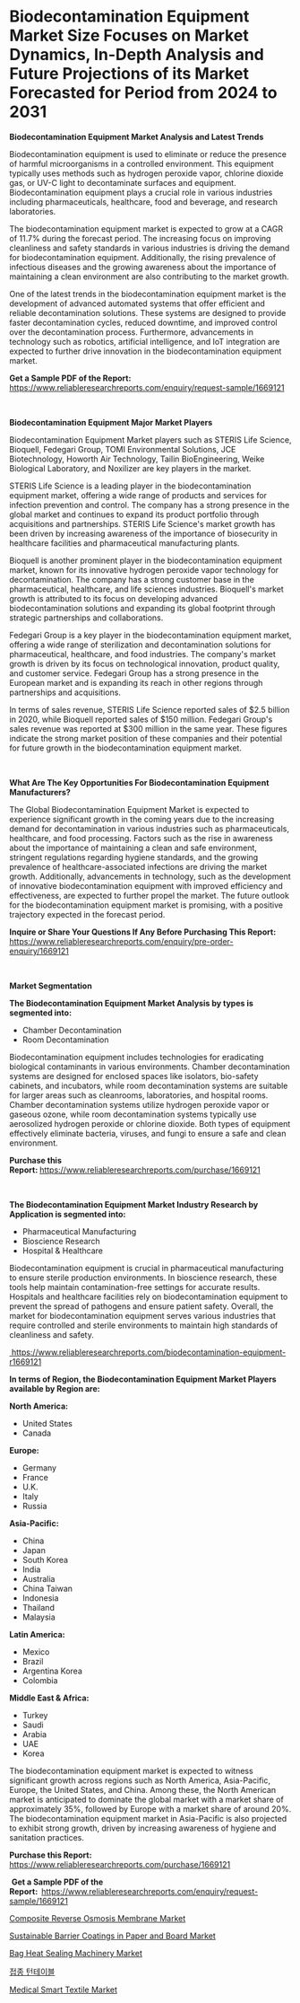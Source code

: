 <p><h1>Biodecontamination Equipment Market Size Focuses on Market Dynamics, In-Depth Analysis and Future Projections of its Market Forecasted for Period from 2024 to 2031</h1></p><p><strong>Biodecontamination Equipment Market Analysis and Latest Trends</strong></p>
<p><p>Biodecontamination equipment is used to eliminate or reduce the presence of harmful microorganisms in a controlled environment. This equipment typically uses methods such as hydrogen peroxide vapor, chlorine dioxide gas, or UV-C light to decontaminate surfaces and equipment. Biodecontamination equipment plays a crucial role in various industries including pharmaceuticals, healthcare, food and beverage, and research laboratories.</p><p>The biodecontamination equipment market is expected to grow at a CAGR of 11.7% during the forecast period. The increasing focus on improving cleanliness and safety standards in various industries is driving the demand for biodecontamination equipment. Additionally, the rising prevalence of infectious diseases and the growing awareness about the importance of maintaining a clean environment are also contributing to the market growth.</p><p>One of the latest trends in the biodecontamination equipment market is the development of advanced automated systems that offer efficient and reliable decontamination solutions. These systems are designed to provide faster decontamination cycles, reduced downtime, and improved control over the decontamination process. Furthermore, advancements in technology such as robotics, artificial intelligence, and IoT integration are expected to further drive innovation in the biodecontamination equipment market.</p></p>
<p><strong>Get a Sample PDF of the Report:&nbsp;</strong> <a href="https://www.reliableresearchreports.com/enquiry/request-sample/1669121">https://www.reliableresearchreports.com/enquiry/request-sample/1669121</a></p>
<p>&nbsp;</p>
<p><strong>Biodecontamination Equipment Major Market Players</strong></p>
<p><p>Biodecontamination Equipment Market players such as STERIS Life Science, Bioquell, Fedegari Group, TOMI Environmental Solutions, JCE Biotechnology, Howorth Air Technology, Tailin BioEngineering, Weike Biological Laboratory, and Noxilizer are key players in the market. </p><p>STERIS Life Science is a leading player in the biodecontamination equipment market, offering a wide range of products and services for infection prevention and control. The company has a strong presence in the global market and continues to expand its product portfolio through acquisitions and partnerships. STERIS Life Science's market growth has been driven by increasing awareness of the importance of biosecurity in healthcare facilities and pharmaceutical manufacturing plants.</p><p>Bioquell is another prominent player in the biodecontamination equipment market, known for its innovative hydrogen peroxide vapor technology for decontamination. The company has a strong customer base in the pharmaceutical, healthcare, and life sciences industries. Bioquell's market growth is attributed to its focus on developing advanced biodecontamination solutions and expanding its global footprint through strategic partnerships and collaborations.</p><p>Fedegari Group is a key player in the biodecontamination equipment market, offering a wide range of sterilization and decontamination solutions for pharmaceutical, healthcare, and food industries. The company's market growth is driven by its focus on technological innovation, product quality, and customer service. Fedegari Group has a strong presence in the European market and is expanding its reach in other regions through partnerships and acquisitions.</p><p>In terms of sales revenue, STERIS Life Science reported sales of $2.5 billion in 2020, while Bioquell reported sales of $150 million. Fedegari Group's sales revenue was reported at $300 million in the same year. These figures indicate the strong market position of these companies and their potential for future growth in the biodecontamination equipment market.</p></p>
<p>&nbsp;</p>
<p><strong>What Are The Key Opportunities For Biodecontamination Equipment Manufacturers?</strong></p>
<p><p>The Global Biodecontamination Equipment Market is expected to experience significant growth in the coming years due to the increasing demand for decontamination in various industries such as pharmaceuticals, healthcare, and food processing. Factors such as the rise in awareness about the importance of maintaining a clean and safe environment, stringent regulations regarding hygiene standards, and the growing prevalence of healthcare-associated infections are driving the market growth. Additionally, advancements in technology, such as the development of innovative biodecontamination equipment with improved efficiency and effectiveness, are expected to further propel the market. The future outlook for the biodecontamination equipment market is promising, with a positive trajectory expected in the forecast period.</p></p>
<p><strong>Inquire or Share Your Questions If Any Before Purchasing This Report:</strong> <a href="https://www.reliableresearchreports.com/enquiry/pre-order-enquiry/1669121">https://www.reliableresearchreports.com/enquiry/pre-order-enquiry/1669121</a></p>
<p>&nbsp;</p>
<p><strong>Market Segmentation</strong></p>
<p><strong>The Biodecontamination Equipment Market Analysis by types is segmented into:</strong></p>
<p><ul><li>Chamber Decontamination</li><li>Room Decontamination</li></ul></p>
<p><p>Biodecontamination equipment includes technologies for eradicating biological contaminants in various environments. Chamber decontamination systems are designed for enclosed spaces like isolators, bio-safety cabinets, and incubators, while room decontamination systems are suitable for larger areas such as cleanrooms, laboratories, and hospital rooms. Chamber decontamination systems utilize hydrogen peroxide vapor or gaseous ozone, while room decontamination systems typically use aerosolized hydrogen peroxide or chlorine dioxide. Both types of equipment effectively eliminate bacteria, viruses, and fungi to ensure a safe and clean environment.</p></p>
<p><strong>Purchase this Report:&nbsp;</strong><a href="https://www.reliableresearchreports.com/purchase/1669121">https://www.reliableresearchreports.com/purchase/1669121</a></p>
<p>&nbsp;</p>
<p><strong>The Biodecontamination Equipment Market Industry Research by Application is segmented into:</strong></p>
<p><ul><li>Pharmaceutical Manufacturing</li><li>Bioscience Research</li><li>Hospital & Healthcare</li></ul></p>
<p><p>Biodecontamination equipment is crucial in pharmaceutical manufacturing to ensure sterile production environments. In bioscience research, these tools help maintain contamination-free settings for accurate results. Hospitals and healthcare facilities rely on biodecontamination equipment to prevent the spread of pathogens and ensure patient safety. Overall, the market for biodecontamination equipment serves various industries that require controlled and sterile environments to maintain high standards of cleanliness and safety.</p></p>
<p><a href="https://www.reliableresearchreports.com/biodecontamination-equipment-r1669121">&nbsp;https://www.reliableresearchreports.com/biodecontamination-equipment-r1669121</a></p>
<p><strong>In terms of Region, the Biodecontamination Equipment Market Players available by Region are:</strong></p>
<p>
    <p> <strong> North America: </strong>
        <ul>
            <li>United States</li>
            <li>Canada</li>
        </ul>
        </p> 
    <p> <strong> Europe: </strong>
        <ul>
            <li>Germany</li>
            <li>France</li>
            <li>U.K.</li>
            <li>Italy</li>
            <li>Russia</li>
        </ul>
        </p> 
    <p> <strong> Asia-Pacific: </strong>
        <ul>
            <li>China</li>
            <li>Japan</li>
            <li>South Korea</li>
            <li>India</li>
            <li>Australia</li>
            <li>China Taiwan</li>
            <li>Indonesia</li>
            <li>Thailand</li>
            <li>Malaysia</li>
        </ul>
        </p> 
    <p> <strong> Latin America: </strong>
        <ul>
            <li>Mexico</li>
            <li>Brazil</li>
            <li>Argentina Korea</li>
            <li>Colombia</li>
        </ul>
        </p> 
    <p> <strong> Middle East & Africa: </strong>
        <ul>
            <li>Turkey</li>
            <li>Saudi</li>
            <li>Arabia</li>
            <li>UAE</li>
            <li>Korea</li>
        </ul>
    </p>
    </p>
<p><p>The biodecontamination equipment market is expected to witness significant growth across regions such as North America, Asia-Pacific, Europe, the United States, and China. Among these, the North American market is anticipated to dominate the global market with a market share of approximately 35%, followed by Europe with a market share of around 20%. The biodecontamination equipment market in Asia-Pacific is also projected to exhibit strong growth, driven by increasing awareness of hygiene and sanitation practices.</p></p>
<p><strong>Purchase this Report: </strong><a href="https://www.reliableresearchreports.com/purchase/1669121">https://www.reliableresearchreports.com/purchase/1669121</a></p>
<p>&nbsp;<strong>Get a Sample PDF of the Report:&nbsp;&nbsp;</strong><a href="https://www.reliableresearchreports.com/enquiry/request-sample/1669121">https://www.reliableresearchreports.com/enquiry/request-sample/1669121</a></p>
<p><strong></strong></p>
<p><p><a href="https://issuu.com/reportprime-2/docs/composite-reverse-osmosis-membrane-market-size-203">Composite Reverse Osmosis Membrane Market</a></p><p><a href="https://issuu.com/reportprime-2/docs/sustainable-barrier-coatings-in-paper-and-board-ma">Sustainable Barrier Coatings in Paper and Board Market</a></p><p><a href="https://github.com/Alonsoolds3wq1d81czn8rbol/Market-Research-Report-List-2/blob/main/bag-heat-sealing-machinery-market.md">Bag Heat Sealing Machinery Market</a></p><p><a href="https://github.com/TitusBoyer1/Market-Research-Report-List-1/blob/main/349949342051.md">접종 턴테이블</a></p><p><a href="https://www.linkedin.com/pulse/medical-smart-textile-market-trends-analysis-forecasted-period-kvc8c?trackingId=s08PgWGeUpeid0WCfG8Thg%3D%3D">Medical Smart Textile Market</a></p></p>